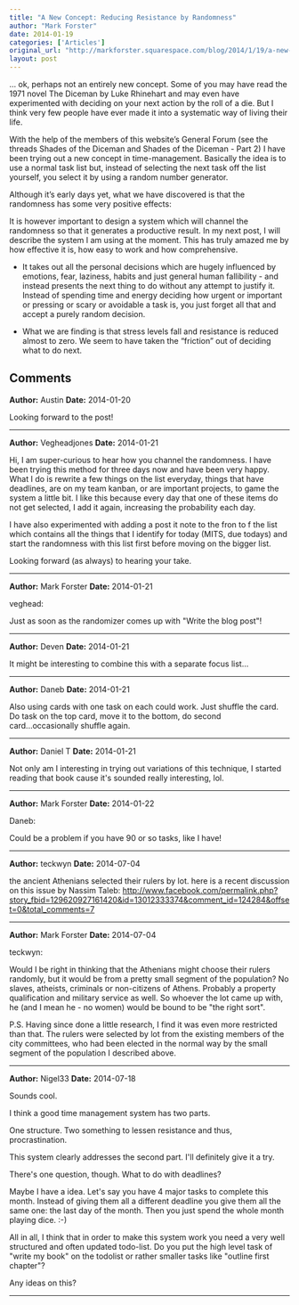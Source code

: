 ```yaml
---
title: "A New Concept: Reducing Resistance by Randomness"
author: "Mark Forster"
date: 2014-01-19
categories: ['Articles']
original_url: "http://markforster.squarespace.com/blog/2014/1/19/a-new-concept-reducing-resistance-by-randomness.html"
layout: post
---
```


… ok, perhaps not an entirely new concept. Some of you may have read the 1971 novel The Diceman by Luke Rhinehart and may even have experimented with deciding on your next action by the roll of a die. But I think very few people have ever made it into a systematic way of living their life.

With the help of the members of this website’s General Forum (see the threads Shades of the Diceman and Shades of the Diceman - Part 2) I have been trying out a new concept in time-management. Basically the idea is to use a normal task list but, instead of selecting the next task off the list yourself, you select it by using a random number generator.

Although it’s early days yet, what we have discovered is that the randomness has some very positive effects:

It is however important to design a system which will channel the randomness so that it generates a productive result. In my next post, I will describe the system I am using at the moment. This has truly amazed me by how effective it is, how easy to work and how comprehensive.

- It takes out all the personal decisions which are hugely influenced by emotions, fear, laziness, habits and just general human fallibility - and instead presents the next thing to do without any attempt to justify it. Instead of spending time and energy deciding how urgent or important or pressing or scary or avoidable a task is, you just forget all that and accept a purely random decision.

- What we are finding is that stress levels fall and resistance is reduced almost to zero. We seem to have taken the “friction” out of deciding what to do next.

## Comments

**Author:** Austin
**Date:** 2014-01-20

Looking forward to the post!

---

**Author:** Vegheadjones
**Date:** 2014-01-21

Hi, I am super-curious to hear how you channel the randomness. I have been trying this method for three days now and have been very happy. What I do is rewrite a few things on the list everyday, things that have deadlines, are on my team kanban, or are important projects, to game the system a little bit. I like this because every day that one of these items do not get selected, I add it again, increasing the probability each day.   
  
I have also experimented with adding a post it note to the fron to f the list which contains all the things that I identify for today (MITS, due todays) and start the randomness with this list first before moving on the bigger list.   
  
Looking forward (as always) to hearing your take.

---

**Author:** Mark Forster
**Date:** 2014-01-21

veghead:  
  
Just as soon as the randomizer comes up with "Write the blog post"!

---

**Author:** Deven
**Date:** 2014-01-21

It might be interesting to combine this with a separate focus list...

---

**Author:** Daneb
**Date:** 2014-01-21

Also using cards with one task on each could work. Just shuffle the card. Do task on the top card, move it to the bottom, do second card...occasionally shuffle again.

---

**Author:** Daniel T
**Date:** 2014-01-21

Not only am I interesting in trying out variations of this technique, I started reading that book cause it's sounded really interesting, lol.

---

**Author:** Mark Forster
**Date:** 2014-01-22

Daneb:  
  
Could be a problem if you have 90 or so tasks, like I have!

---

**Author:** teckwyn
**Date:** 2014-07-04

the ancient Athenians selected their rulers by lot. here is a recent discussion on this issue by Nassim Taleb: <http://www.facebook.com/permalink.php?story_fbid=129620927161420&id=13012333374&comment_id=124284&offset=0&total_comments=7>

---

**Author:** Mark Forster
**Date:** 2014-07-04

teckwyn:  
  
Would I be right in thinking that the Athenians might choose their rulers randomly, but it would be from a pretty small segment of the population? No slaves, atheists, criminals or non-citizens of Athens. Probably a property qualification and military service as well. So whoever the lot came up with, he (and I mean he - no women) would be bound to be "the right sort".  
  
P.S. Having since done a little research, I find it was even more restricted than that. The rulers were selected by lot from the existing members of the city committees, who had been elected in the normal way by the small segment of the population I described above.

---

**Author:** Nigel33
**Date:** 2014-07-18

Sounds cool.   
  
I think a good time management system has two parts.   
  
One structure. Two something to lessen resistance and thus, procrastination.  
  
This system clearly addresses the second part. I'll definitely give it a try.  
  
There's one question, though. What to do with deadlines?  
  
Maybe I have a idea. Let's say you have 4 major tasks to complete this month. Instead of giving them all a different deadline you give them all the same one: the last day of the month. Then you just spend the whole month playing dice. :-)  
  
All in all, I think that in order to make this system work you need a very well structured and often updated todo-list. Do you put the high level task of "write my book" on the todolist or rather smaller tasks like "outline first chapter"?  
  
Any ideas on this?

---
